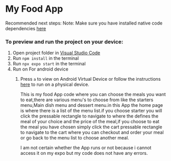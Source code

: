 # My Food App
Recommended next steps:
Note: Make sure you have installed native code dependencies [here](https://reactnative.dev/docs/environment-setup#installing-dependencies)

### To preview and run the project on your device:
1. Open project folder in <u>Visual Studio Code</u>
2. Run  `npm install`  in the terminal
3. Run  `npx expo start`  in the terminal
4. Run on For android device
    1. Press  `a`  to view on Android Virtual Device or follow the instructions [here](https://docs.expo.dev/workflow/run-on-device/) to run on a physical device.
  
       This is my food App code where you can choose the meals you want to eat,there are various menu's to choose from like the starters menu,Main dish menu and dessert menu.in this App the home page is where there is a list of the menu list.if you choose starter you will click the pressable rectangle to navigate to where the  defines the meal of your choice and the price of the meal,if you choose to eat the meal you have chosen simply click the cart pressable rectangle to navigate to the cart where you can checkout and order your meal or go back to the menu list to choose another meal.

        I am not certain whether the App runs or not because i cannot access it on my expo but my code does not have any errors.
